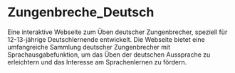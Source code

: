 # Zungenbreche_Deutsch
Eine interaktive Webseite zum Üben deutscher Zungenbrecher, speziell für 12-13-jährige Deutschlernende entwickelt. Die Webseite bietet eine umfangreiche Sammlung deutscher Zungenbrecher mit Sprachausgabefunktion, um das Üben der deutschen Aussprache zu erleichtern und das Interesse am Sprachenlernen zu fördern.
